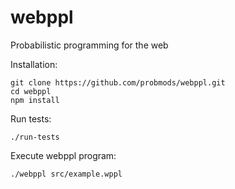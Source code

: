 webppl
======

Probabilistic programming for the web

Installation:

    git clone https://github.com/probmods/webppl.git
    cd webppl
    npm install

Run tests:

    ./run-tests

Execute webppl program:

    ./webppl src/example.wppl
